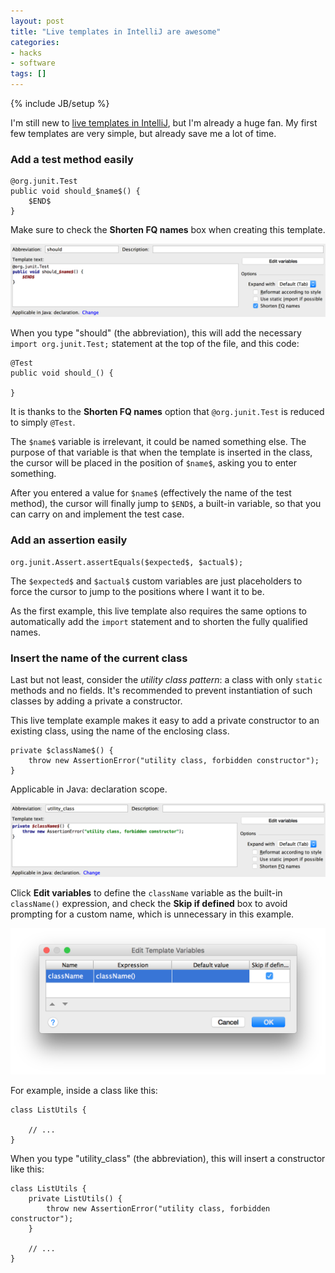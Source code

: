 ```yaml
---
layout: post
title: "Live templates in IntelliJ are awesome"
categories:
- hacks
- software
tags: []
---
```

{% include JB/setup %}

I'm still new to [live templates in IntelliJ](https://www.jetbrains.com/help/idea/2016.1/live-templates.html),
but I'm already a huge fan.
My first few templates are very simple, but already save me a lot of time.

### Add a test method easily

    @org.junit.Test
    public void should_$name$() {
        $END$
    }

Make sure to check the **Shorten FQ names** box when creating this template.

[<img src="/assets/images/screenshots/live-templates/test-method-configuration.png" alt="define className variable" style="width: 678px;"/>][3]

When you type "should" (the abbreviation),
this will add the necessary `import org.junit.Test;` statement at the top of the file, and this code:

    @Test
    public void should_() {

    }

It is thanks to the **Shorten FQ names** option that `@org.junit.Test` is reduced to simply `@Test`.

The `$name$` variable is irrelevant, it could be named something else.
The purpose of that variable is that when the template is inserted in the class,
the cursor will be placed in the position of `$name$`,
asking you to enter something.

After you entered a value for `$name$` (effectively the name of the test method),
the cursor will finally jump to `$END$`, a built-in variable,
so that you can carry on and implement the test case.

### Add an assertion easily

    org.junit.Assert.assertEquals($expected$, $actual$);

The `$expected$` and `$actual$` custom variables are just placeholders to force the cursor to jump to the positions where I want it to be.

As the first example,
this live template also requires the same options to automatically add the `import` statement and to shorten the fully qualified names.

### Insert the name of the current class

Last but not least, consider the *utility class pattern*:
a class with only `static` methods and no fields.
It's recommended to prevent instantiation of such classes by adding a private a constructor.

This live template example makes it easy to add a private constructor to an existing class, using the name of the enclosing class.

    private $className$() {
        throw new AssertionError("utility class, forbidden constructor");
    }

Applicable in Java: declaration scope.

[<img src="/assets/images/screenshots/live-templates/className-configure-live-template.png" alt="configure live template" style="width: 678px;"/>][1]

Click **Edit variables** to define the `className` variable as the built-in `className()` expression, and check the **Skip if defined** box to avoid prompting for a custom name, which is unnecessary in this example.

[<img src="/assets/images/screenshots/live-templates/className-define-className-variable.png" alt="define className variable" style="width: 678px;"/>][2]

For example, inside a class like this:

    class ListUtils {

        // ...
    }

When you type "utility_class" (the abbreviation), this will insert a constructor like this:

    class ListUtils {
        private ListUtils() {
            throw new AssertionError("utility class, forbidden constructor");
        }

        // ...
    }

  [1]: /assets/images/screenshots/live-templates/className-configure-live-template.png
  [2]: /assets/images/screenshots/live-templates/className-define-className-variable.png
  [3]: /assets/images/screenshots/live-templates/test-method-configuration.png
